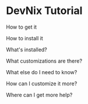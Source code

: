 # DevNix Tutorial

How to get it

How to install it

What's installed?

What customizations are there?

What else do I need to know?

How can I customize it more?

Where can I get more help?

